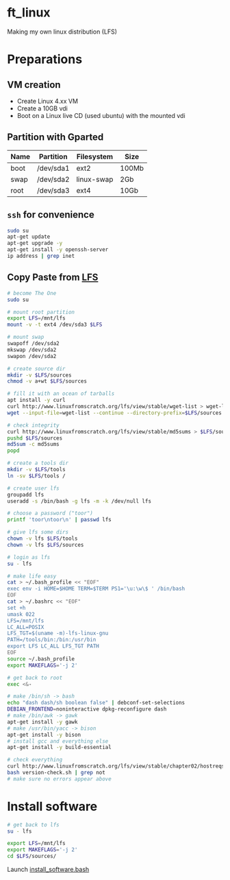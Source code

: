 # ft_linux
Making my own linux distribution (LFS)

# Preparations

## VM creation

* Create Linux 4.xx VM
* Create a 10GB vdi
* Boot on a Linux live CD (used ubuntu) with the mounted vdi

## Partition with Gparted

| Name   | Partition | Filesystem | Size     |
|--------|-----------|------------|----------|
| boot   | /dev/sda1 | ext2       | 100Mb    |
| swap   | /dev/sda2 | linux-swap | 2Gb      |
| root   | /dev/sda3 | ext4       | 10Gb     |

## `ssh` for convenience

```bash
sudo su
apt-get update
apt-get upgrade -y
apt-get install -y openssh-server
ip address | grep inet
```

## Copy Paste from [LFS](http://www.linuxfromscratch.org/lfs/view/stable/)

```bash
# become The One
sudo su

# mount root partition
export LFS=/mnt/lfs
mount -v -t ext4 /dev/sda3 $LFS

# mount swap
swapoff /dev/sda2
mkswap /dev/sda2
swapon /dev/sda2

# create source dir
mkdir -v $LFS/sources
chmod -v a+wt $LFS/sources

# fill it with an ocean of tarballs
apt install -y curl
curl http://www.linuxfromscratch.org/lfs/view/stable/wget-list > wget-list
wget --input-file=wget-list --continue --directory-prefix=$LFS/sources

# check integrity
curl http://www.linuxfromscratch.org/lfs/view/stable/md5sums > $LFS/sources/md5sums
pushd $LFS/sources
md5sum -c md5sums
popd

# create a tools dir
mkdir -v $LFS/tools
ln -sv $LFS/tools /

# create user lfs
groupadd lfs
useradd -s /bin/bash -g lfs -m -k /dev/null lfs

# choose a password ("toor")
printf 'toor\ntoor\n' | passwd lfs

# give lfs some dirs
chown -v lfs $LFS/tools
chown -v lfs $LFS/sources

# login as lfs
su - lfs

# make life easy
cat > ~/.bash_profile << "EOF"
exec env -i HOME=$HOME TERM=$TERM PS1='\u:\w\$ ' /bin/bash
EOF
cat > ~/.bashrc << "EOF"
set +h
umask 022
LFS=/mnt/lfs
LC_ALL=POSIX
LFS_TGT=$(uname -m)-lfs-linux-gnu
PATH=/tools/bin:/bin:/usr/bin
export LFS LC_ALL LFS_TGT PATH
EOF
source ~/.bash_profile
export MAKEFLAGS='-j 2'

# get back to root
exec <&-

# make /bin/sh -> bash
echo "dash dash/sh boolean false" | debconf-set-selections
DEBIAN_FRONTEND=noninteractive dpkg-reconfigure dash
# make /bin/awk -> gawk
apt-get install -y gawk
# make /usr/bin/yacc -> bison
apt-get install -y bison
# install gcc and everything else
apt-get install -y build-essential

# check everything
curl http://www.linuxfromscratch.org/lfs/view/stable/chapter02/hostreqs.html | grep -A53 "# Simple script to list version numbers of critical development tools" | sed 's:</code>::g' | sed 's:&gt;:>:g' | sed 's:&lt;:<:g' | sed 's:&amp;:\&:g' | sed 's:failed:not OK:g' > version-check.sh
bash version-check.sh | grep not
# make sure no errors appear above
```

# Install software

```bash
# get back to lfs
su - lfs

export LFS=/mnt/lfs
export MAKEFLAGS='-j 2'
cd $LFS/sources/
```

Launch [install_software.bash](install_software.bash)
